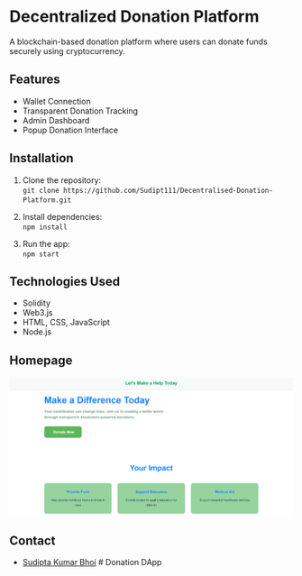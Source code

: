# Decentralized Donation Platform

A blockchain-based donation platform where users can donate funds securely using cryptocurrency.

## Features
- Wallet Connection
- Transparent Donation Tracking
- Admin Dashboard
- Popup Donation Interface

## Installation
1. Clone the repository:  
   `git clone https://github.com/Sudipt111/Decentralised-Donation-Platform.git`

2. Install dependencies:  
   `npm install`

3. Run the app:  
   `npm start`

## Technologies Used
- Solidity
- Web3.js
- HTML, CSS, JavaScript
- Node.js

## Homepage

![Home Page](docs/homepage.png)

## Contact
- [Sudipta Kumar Bhoi](https://github.com/Sudipt111)
﻿# Donation DApp
